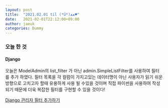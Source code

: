 ```yaml
---
layout: post
title:  "2021.02.01 til (*Ü*)ﻌﻌ♥"
date:   2021-02-01T22:12:00+09:00
author: jaeuk
categories: Dummy
---
```


### **오늘 한 것**

#### Django
오늘은 ModelAdmin의 list_filter 가 아닌 admin.SimpleListFilter를 사용하여 필터를 추가 하였다. 
필터 목록을 각 컬럼이 가지고있는 데이터명이 아닌 사용자가 읽기 쉬운 방향으로 고치고자 할때 유용하게 사용 될 수있을 것이며
직접 파이썬을 사용하여 작성되기 때문에 더욱 복잡한 필터를 구현할 수 있을 것이다!

[Django 관리자 필터 추가하기](https://nyanguk.tistory.com/36)
